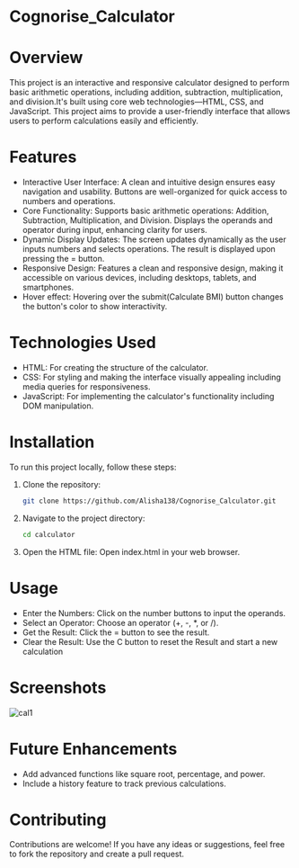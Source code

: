 # Cognorise_Calculator
# Overview
This project is an interactive and responsive calculator designed to perform basic arithmetic operations, including addition, subtraction, multiplication, and division.It's built using core web technologies—HTML, CSS, and JavaScript. This project aims to provide a user-friendly interface that allows users to perform calculations easily and efficiently.
# Features
- Interactive User Interface: A clean and intuitive design ensures easy navigation and usability. Buttons are well-organized for quick access to numbers and operations.
- Core Functionality: Supports basic arithmetic operations: Addition, Subtraction, Multiplication, and Division. Displays the operands and operator during input, enhancing clarity for users.
- Dynamic Display Updates: The screen updates dynamically as the user inputs numbers and selects operations. The result is displayed upon pressing the = button.
- Responsive Design: Features a clean and responsive design, making it accessible on various devices, including desktops, tablets, and smartphones.
- Hover effect: Hovering over the submit(Calculate BMI) button changes the button's color to show interactivity.
# Technologies Used
- HTML: For creating the structure of the calculator.
- CSS: For styling and making the interface visually appealing including media queries for responsiveness.
- JavaScript: For implementing the calculator's functionality including DOM manipulation.
# Installation
To run this project locally, follow these steps:
1. Clone the repository:
   ```bash
   git clone https://github.com/Alisha138/Cognorise_Calculator.git
2. Navigate to the project directory:
   ```bash
   cd calculator
3. Open the HTML file: Open index.html in your web browser.
# Usage
- Enter the Numbers: Click on the number buttons to input the operands.
- Select an Operator: Choose an operator (+, -, *, or /).
- Get the Result: Click the = button to see the result.
- Clear the Result: Use the C button to reset the Result and start a new calculation
# Screenshots
![cal1](https://github.com/user-attachments/assets/a281db8e-e4e5-45f0-ad48-3e1d461f4f1c)
# Future Enhancements
- Add advanced functions like square root, percentage, and power.
- Include a history feature to track previous calculations.
# Contributing
Contributions are welcome! If you have any ideas or suggestions, feel free to fork the repository and create a pull request.
 
